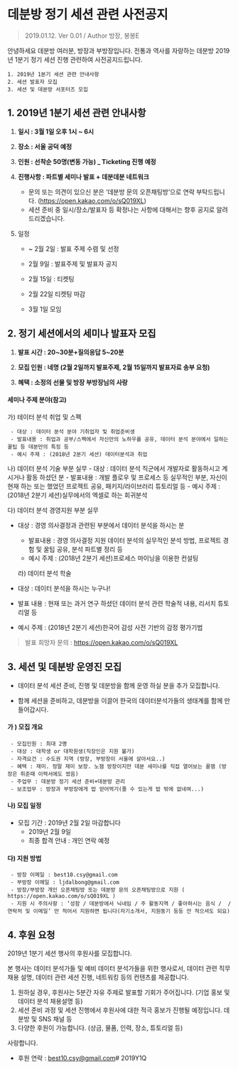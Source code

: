 # 데분방 정기 세션 관련 사전공지

> 2019.01.12. Ver 0.01 / Author 방장, 봉봉E

안녕하세요 데분방 여러분, 방장과 부방장입니다.
전통과 역사를 자랑하는 데분방 2019년 1분기 정기 세션 진행 관련하여 사전공지드립니다.

```
1. 2019년 1분기 세션 관련 안내사항
2. 세션 발표자 모집
3. 세션 및 데분방 서포터즈 모집
```



## 1. 2019년 1분기 세션 관련 안내사항

1. **일시 : 3월 1일 오후 1시 ~ 6시**
2. **장소 : 서울 공덕 예정**
3. **인원 : 선착순 50명(변동 가능) _ Ticketing 진행 예정**
4. **진행사항 : 파트별 세미나 발표 + 데분데분 네트워크**

   - 문의 또는 의견이 있으신 분은 ‘데분방 문의 오픈채팅방’으로 연락 부탁드립니다. (https://open.kakao.com/o/sQ019XL)
   - 세션 준비 중 일시/장소/발표자 등 확정나는 사항에 대해서는 향후 공지로 알려드리겠습니다.

5. 일정

   - ~ 2월 2일 : 발표 주제 수렴 및 선정

   - 2월 9일 : 발표주제 및 발표자 공지
   - 2월 15일 : 티켓팅
   - 2월 22일 티켓팅 마감
   - 3월 1일 모임

## 2. 정기 세션에서의 세미나 발표자 모집

1. **발표 시간 : 20~30분+질의응답 5~20분**

2. **모집 인원 : 네명 (2월 2일까지 발표주제, 2월 15일까지 발표자료 송부 요청)**

3. **혜택 : 소정의 선물 및 방장 부방장님의 사랑**


#### 세미나 주제 분야(참고)

가) 테이터 분석 취업 및 스펙

     - 대상 : 데이터 분석 분야 기취업자 및 취업준비생
     - 발표내용 : 취업과 공부/스펙에서 자신만의 노하우를 공유, 데이터 분석 분야에서 일하는 꿀팁 등 데분만의 특징 등
     - 예시 주제 : (2018년 2분기 세션) 데이터분석과 취업

  나) 데이터 분석 기술 부분 실무
     - 대상 : 데이터 분석 직군에서 개발자로 활동하시고 계시거나 활동 하셨던 분
     - 발표내용 : 개발 플로우 및 프로세스 등 실무적인 부분, 자신이 현재 하는 또는 했었던 프로젝트 공유, 패키지/라이브러리 튜토리얼 등
     - 예시 주제 : (2018년 2분기 세션)실무에서의 엑셀로 하는 회귀분석

  다) 데이터 분석 경영지원 부분 실무

- 대상 : 경영 의사결정과 관련된 부분에서 데이터 분석을 하시는 분
     - 발표내용 : 경영 의사결정 지원 데이터 분석의 실무적인 분석 방법, 프로젝트 경험 및 꿀팁 공유, 분석 파트별 정리 등
     - 예시 주제 : (2018년 2분기 세션)프로세스 마이닝을 이용한 컨설팅

  라) 데이터 분석 학술 

- 대상 : 데이터 분석을 하시는 누구나!
- 발표 내용 : 현재 또는 과거 연구 하셨던 데이터 분석 관련 학술적 내용, 리서치 튜토리얼 등
- 예시 주제 : (2018년 2분기 세션)한국어 감성 사전 기반의 감정 평가기법

>발표 희망자 문의 : https://open.kakao.com/o/sQ019XL



## 3. 세션 및 데분방 운영진 모집

- 데이터 분석 세션 준비, 진행 및 데분방을 함께 운영 하실 분을 추가 모집합니다.

- 함께 세션을 준비하고, 데분방을 이끌어 한국의 데이터분석가들의 생태계를 함께 만들어갑시다.



####   가 ) 모집 개요

     - 모집인원 : 최대 2명
     - 대상 : 대학생 or 대학원생(직장인은 지원 불가)
     - 자격요건 : 수도권 지역 (방장, 부방장이 서울에 살아서요..)
     - 혜택 : 재미. 정말 재미 보장. 노잼 방장이지만 데분 세미나를 직접 열어보는 꿀잼 (방장은 취준때 이력서에도 썼음)
     - 주업무 : 데분방 정기 세션 준비+데분방 관리
     - 보조업무 : 방장과 부방장에게 밥 얻어먹기(줄 수 있는게 밥 밖에 없네여...)

  #### 나) 모집 일정

- 모집 기간 : 2019년 2월 2일 마감합니다
     - 2019년 2월 9일
     - 최종 합격 안내 : 개인 연락 예정

 ####  다) 지원 방법

     - 방장 이메일 : best10.csy@gmail.com
     - 부방장 이메일 : ljdalbong@gmail.com
     - 방장/부방장 개인 오픈채팅방 또는 데분방 문의 오픈채팅방으로 지원 ( https://open.kakao.com/o/sQ019XL )
     - 지원 시 주의사항 : ‘성함 / 데분방에서 닉네임 / 주 활동지역 / 좋아하시는 음식 /  / 연락처 및 이메일’ 만 적어서 지원하면 됩니다(자기소개서, 지원동기 등등 안 적으셔도 되요)

## 4. 후원 요청

2019년 1분기 세션 행사의 후원사를 모집합니다.

본 행사는 데이터 분석가들 및 예비 데이터 분석가들을 위한 행사로서, 데이터 관련 직무 채용 설명, 데이터 관련 세션 진행, 네트워킹 등의 컨텐츠를 제공합니다.

1. 원하실 경우, 후원사는 5분간 자유 주제로 발표할 기회가 주어집니다. (기업 홍보 및 데이터 분석 채용설명 등)
2. 세션 준비 과정 및 세션 진행에서 후원사에 대한 적극 홍보가 진행될 예정입니다. 데분방 및 SNS 채널 등
3. 다양한 후원이 가능합니다. (상금, 물품, 인력, 장소, 튜토리얼 등)

사랑합니다.

- 후원 연락 : best10.csy@gmail.com# 2019Y1Q
